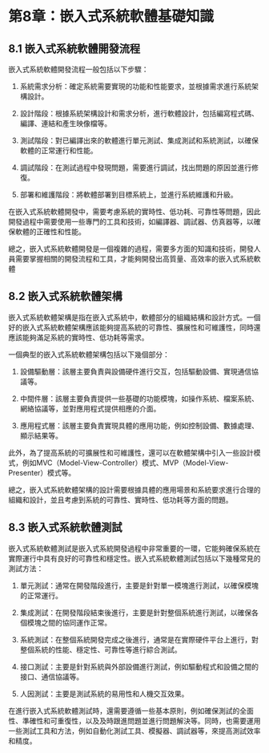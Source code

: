 # 第8章：嵌入式系統軟體基礎知識

## 8.1 嵌入式系統軟體開發流程

嵌入式系統軟體開發流程一般包括以下步驟：

1. 系統需求分析：確定系統需要實現的功能和性能要求，並根據需求進行系統架構設計。

2. 設計階段：根據系統架構設計和需求分析，進行軟體設計，包括編寫程式碼、編譯、連結和產生映像檔等。

3. 測試階段：對已編譯出來的軟體進行單元測試、集成測試和系統測試，以確保軟體的正常運行和性能。

4. 調試階段：在測試過程中發現問題，需要進行調試，找出問題的原因並進行修復。

5. 部署和維護階段：將軟體部署到目標系統上，並進行系統維護和升級。

在嵌入式系統軟體開發中，需要考慮系統的實時性、低功耗、可靠性等問題，因此開發過程中需要使用一些專門的工具和技術，如編譯器、調試器、仿真器等，以確保軟體的正確性和性能。

總之，嵌入式系統軟體開發是一個複雜的過程，需要多方面的知識和技術，開發人員需要掌握相關的開發流程和工具，才能夠開發出高質量、高效率的嵌入式系統軟體

## 8.2 嵌入式系統軟體架構

嵌入式系統軟體架構是指在嵌入式系統中，軟體部分的組織結構和設計方式。一個好的嵌入式系統軟體架構應該能夠提高系統的可靠性、擴展性和可維護性，同時還應該能夠滿足系統的實時性、低功耗等需求。

一個典型的嵌入式系統軟體架構包括以下幾個部分：

1. 設備驅動層：該層主要負責與設備硬件進行交互，包括驅動設備、實現通信協議等。

2. 中間件層：該層主要負責提供一些基礎的功能模塊，如操作系統、檔案系統、網絡協議等，並對應用程式提供相應的介面。

3. 應用程式層：該層主要負責實現具體的應用功能，例如控制設備、數據處理、顯示結果等。

此外，為了提高系統的可擴展性和可維護性，還可以在軟體架構中引入一些設計模式，例如MVC（Model-View-Controller）模式、MVP（Model-View-Presenter）模式等。

總之，嵌入式系統軟體架構的設計需要根據具體的應用場景和系統要求進行合理的組織和設計，並且考慮到系統的可靠性、實時性、低功耗等方面的問題。

## 8.3 嵌入式系統軟體測試

嵌入式系統軟體測試是嵌入式系統開發過程中非常重要的一環，它能夠確保系統在實際運行中具有良好的可靠性和穩定性。嵌入式系統軟體測試包括以下幾種常見的測試方法：

1. 單元測試：通常在開發階段進行，主要是針對單一模塊進行測試，以確保模塊的正常運行。

2. 集成測試：在開發階段結束後進行，主要是針對整個系統進行測試，以確保各個模塊之間的協同運作正常。

3. 系統測試：在整個系統開發完成之後進行，通常是在實際硬件平台上進行，對整個系統的性能、穩定性、可靠性等進行綜合測試。

4. 接口測試：主要是針對系統與外部設備進行測試，例如驅動程式和設備之間的接口、通信協議等。

5. 人因測試：主要是測試系統的易用性和人機交互效果。

在進行嵌入式系統軟體測試時，還需要遵循一些基本原則，例如確保測試的全面性、準確性和可重復性，以及及時跟進問題並進行問題解決等。同時，也需要運用一些測試工具和方法，例如自動化測試工具、模擬器、調試器等，來提高測試效率和精度。


